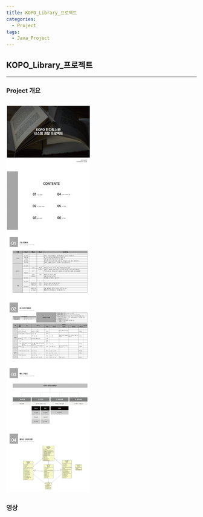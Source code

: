 ```yaml
---
title: KOPO_Library_프로젝트
categories:
  - Project
tags:
  - Java_Project
---
```

## KOPO_Library_프로젝트
---
### Project 개요
<img src="2021_05_05.png"/><br>
---
### 영상
